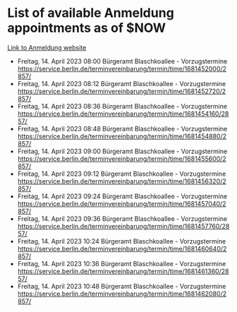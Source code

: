 # List of available Anmeldung appointments as of $NOW
[Link to Anmeldung website](https://service.berlin.de/terminvereinbarung/termin/tag.php?termin=1&anliegen[]=120686&dienstleisterlist=122210,122217,327316,122219,327312,122227,327314,122231,327346,122243,327348,122254,122252,329742,122260,329745,122262,329748,122271,327278,122273,327274,122277,327276,330436,122280,327294,122282,327290,122284,327292,122291,327270,122285,327266,122286,327264,122296,327268,150230,329760,122297,327286,122294,327284,122312,329763,122314,329775,122304,327330,122311,327334,122309,327332,317869,122281,327352,122279,329772,122283,122276,327324,122274,327326,122267,329766,122246,327318,122251,327320,122257,327322,122208,327298,122226,327300&herkunft=http%3A%2F%2Fservice.berlin.de%2Fdienstleistung%2F120686%2F)
- Freitag, 14. April 2023 08:00 Bürgeramt Blaschkoallee - Vorzugstermine https://service.berlin.de/terminvereinbarung/termin/time/1681452000/2857/
- Freitag, 14. April 2023 08:12 Bürgeramt Blaschkoallee - Vorzugstermine https://service.berlin.de/terminvereinbarung/termin/time/1681452720/2857/
- Freitag, 14. April 2023 08:36 Bürgeramt Blaschkoallee - Vorzugstermine https://service.berlin.de/terminvereinbarung/termin/time/1681454160/2857/
- Freitag, 14. April 2023 08:48 Bürgeramt Blaschkoallee - Vorzugstermine https://service.berlin.de/terminvereinbarung/termin/time/1681454880/2857/
- Freitag, 14. April 2023 09:00 Bürgeramt Blaschkoallee - Vorzugstermine https://service.berlin.de/terminvereinbarung/termin/time/1681455600/2857/
- Freitag, 14. April 2023 09:12 Bürgeramt Blaschkoallee - Vorzugstermine https://service.berlin.de/terminvereinbarung/termin/time/1681456320/2857/
- Freitag, 14. April 2023 09:24 Bürgeramt Blaschkoallee - Vorzugstermine https://service.berlin.de/terminvereinbarung/termin/time/1681457040/2857/
- Freitag, 14. April 2023 09:36 Bürgeramt Blaschkoallee - Vorzugstermine https://service.berlin.de/terminvereinbarung/termin/time/1681457760/2857/
- Freitag, 14. April 2023 10:24 Bürgeramt Blaschkoallee - Vorzugstermine https://service.berlin.de/terminvereinbarung/termin/time/1681460640/2857/
- Freitag, 14. April 2023 10:36 Bürgeramt Blaschkoallee - Vorzugstermine https://service.berlin.de/terminvereinbarung/termin/time/1681461360/2857/
- Freitag, 14. April 2023 10:48 Bürgeramt Blaschkoallee - Vorzugstermine https://service.berlin.de/terminvereinbarung/termin/time/1681462080/2857/
